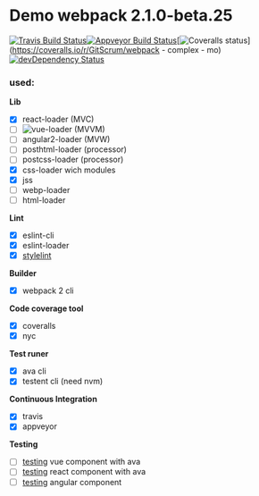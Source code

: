 # Demo webpack 2.1.0-beta.25
[![Travis Build Status](https://img.shields.io/travis/GitScrum/webpack-demo.svg?style=flat-square&label=unix)](https://travis-ci.org/GitScrum/webpack-demo)[![Appveyor Build Status](https://img.shields.io/appveyor/ci/GitScrum/webpack-complex-demo.svg?style=flat-square&label=windows)](https://ci.appveyor.com/project/GitScrum/webpack-complex-demo)[![Coveralls status](https://img.shields.io/coveralls/GitScrum/webpack-demo.svg?style=flat-square)](https://coveralls.io/r/GitScrum/webpack - complex - mo)[![devDependency Status](https://david-dm.org/gitscrum/webpack-demo/dev-status.svg?style=flat-square)](https://david-dm.org/gitscrum/webpack-demo#info=devDependencies)

### used:

**Lib**
- [x] react-loader (MVC)
- [ ] ![vue-loader](https://github.com/vuejs/vue-loader) (MVVM)
- [ ] angular2-loader (MVW)
- [ ] posthtml-loader (processor)
- [ ] postcss-loader (processor)
- [x] css-loader wich modules
- [x] jss
- [ ] webp-loader
- [ ] html-loader

**Lint**
- [x] eslint-cli
- [x] eslint-loader
- [x] [stylelint](https://github.com/vieron/stylelint-webpack-plugin)

**Builder**
- [x] webpack 2 cli

**Code coverage tool**
- [x] coveralls
- [x] nyc

**Test runer**
- [x] ava cli 
- [x] testent cli (need nvm)

**Continuous Integration**
- [x] travis
- [x] appveyor

**Testing**
- [ ] [testing](https://github.com/vuejs/vueify-example/blob/master/test/unit/a.spec.js#L23-L43) vue component with ava 
- [ ] [testing](https://www.npmjs.com/package/react-addons-test-utils) react component with ava
- [ ] [testing](http://blog.rangle.io/testing-angular-2-applications/) angular component
